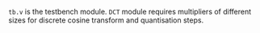 `tb.v` is the testbench module.
`DCT` module requires multipliers of different sizes for discrete cosine transform and quantisation steps.
